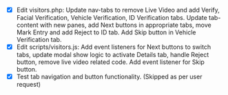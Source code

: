 - [x] Edit visitors.php: Update nav-tabs to remove Live Video and add Verify, Facial Verification, Vehicle Verification, ID Verification tabs. Update tab-content with new panes, add Next buttons in appropriate tabs, move Mark Entry and add Reject to ID tab. Add Skip button in Vehicle Verification tab.
- [x] Edit scripts/visitors.js: Add event listeners for Next buttons to switch tabs, update modal show logic to activate Details tab, handle Reject button, remove live video related code. Add event listener for Skip button.
- [x] Test tab navigation and button functionality. (Skipped as per user request)
